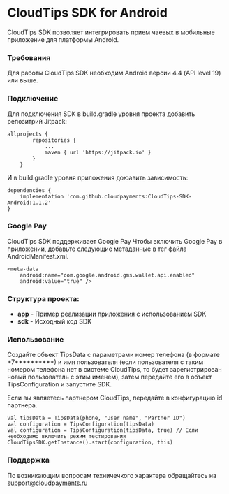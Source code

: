 # CloudTips SDK for Android 

CloudTips SDK позволяет интегрировать прием чаевых в мобильные приложение для платформы Android.

### Требования
Для работы CloudTips SDK необходим Android версии 4.4 (API level 19) или выше.

### Подключение
Для подключения SDK в build.gradle уровня проекта добавить репозитрий Jitpack:

```
allprojects {
		repositories {
			...
			maven { url 'https://jitpack.io' }
		}
	}
```
И в build.gradle уровня приложения доюавить зависимость:

```
dependencies {
	implementation 'com.github.cloudpayments:CloudTips-SDK-Android:1.1.2'
}
```

### Google Pay

CloudTips SDK поддерживает Google Pay
Чтобы включить Google Pay в приложении, добавьте следующие метаданные в тег <application> файла AndroidManifest.xml.

```
<meta-data
    android:name="com.google.android.gms.wallet.api.enabled"
    android:value="true" />
```
### Структура проекта:

* **app** - Пример реализации приложения с использованием SDK
* **sdk** - Исходный код SDK

### Использование

Создайте объект TipsData с параметрами номер телефона (в формате +7**********) и имя пользователя (если пользователя с таким номером телефона нет в системе CloudTips, то будет зарегистрирован новый пользователь с этим именем), затем передайте его в объект TipsConfiguration и запустите SDK. 

Если вы являетесь партнером CloudTips, передайте в конфигурацию id партнера.

```
val tipsData = TipsData(phone, "User name", "Partner ID")
val configuration = TipsConfiguration(tipsData) 
val configuration = TipsConfiguration(tipsData, true) // Если необходимо включить режим тестирования
CloudTipsSDK.getInstance().start(configuration, this)
```

### Поддержка

По возникающим вопросам техничечкого характера обращайтесь на support@cloudpayments.ru
